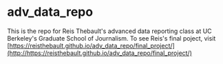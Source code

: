 # adv_data_repo

This is the repo for Reis Thebault's advanced data reporting class at UC Berkeley's Graduate School of Journalism. To see Reis's final poject, visit [https://reisthebault.github.io/adv_data_repo/final_project/](http://https://reisthebault.github.io/adv_data_repo/final_project/)
